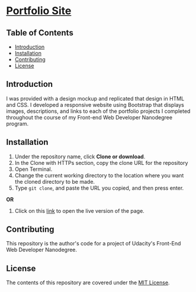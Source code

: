 # [Portfolio Site](https://alfred-kctang.github.io/Portfolio-Site-Project/)

## Table of Contents

* [Introduction](#introduction)
* [Installation](#installation)
* [Contributing](#contributing)
* [License](#license)

## Introduction

I was provided with a design mockup and replicated that design in HTML and CSS. I developed a responsive website using Bootstrap that displays images, descriptions, and links to each of the portfolio projects I completed throughout the course of my Front-end Web Developer Nanodegree program.

## Installation

1. Under the repository name, click **Clone or download**.
2. In the Clone with HTTPs section, copy the clone URL for the repository
3. Open Terminal.
4. Change the current working directory to the location where you want the cloned directory to be made.
5. Type `git clone`, and paste the URL you copied, and then press enter.

**OR**

1. Click on this [link](https://alfred-kctang.github.io/Portfolio-Site-Project/) to open the live version of the page.

## Contributing

This repository is the author's code for a project of Udacity's Front-End Web Developer Nanodegree.

## License

The contents of this repository are covered under the [MIT License](https://choosealicense.com/licenses/mit/).
